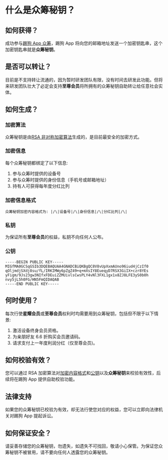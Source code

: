 # 什么是众筹秘钥？

## 如何获得？

成功参与[踢狗 App 众筹](../crowdfunding.md#如何参与众筹)，踢狗 App 将向您的邮箱地址发送一个加密钥匙串，这个加密钥匙串就是**众筹秘钥**。

## 是否可以转让？

目前是不支持转让流通的，因为暂时研发团队有限，没有时间去研发此功能。但将来研发团队壮大了必定会支持**至尊会员**将所拥有的众筹秘钥自助转让给任意社会实体。

## 如何生成？

### 加密算法

众筹秘钥是由[RSA 非对称加密算法](https://baike.baidu.com/item/RSA%E7%AE%97%E6%B3%95/263310?fromtitle=RSA&fromid=210678&fr=aladdin)生成的，是目前最安全的加密方式。

### 加密信息

每个众筹秘钥都绑定了以下信息:

1. 参与众筹时提供的设备号
1. 参与众筹时提供的身份信息（手机号或邮箱地址）
1. 持有人可获得每年度分红比列

### 加密信息格式

```
众筹秘钥加密内容格式为: |/\|设备号|/\|身份信息|/\|分红比列|/\|
```

### 私钥

为保证所有**至尊会员**的权益，私钥不向任何人公布。

### 公钥

```
-----BEGIN PUBLIC KEY-----
MIGfMA0GCSqGSIb3DQEBAQUAA4GNADCBiQKBgQC8V8vUpXxmAUno96iud4jCzIf0
qOljmdjSXdj8su/fL/IRKIMWy6pZgZ49+q+mXsIY8EueqyD7RSX3GiIX+czr8YEs
yFigm/9Js23gw3NIfxFDEuiZZMUivlsCwsPLY4vNl3FXL1gx1x8ZJ8LFE3yS0b0h
nvy5jL5h0FG/HN5FmQIDAQAB
-----END PUBLIC KEY-----
```

## 何时使用？

每次行使**星耀会员**或**至尊会员**权利时均需要用到众筹秘钥，包括但不限于以下情景:

1. 激活设备终身会员资格。
1. 为亲朋好友 6.6 折购买会员邀请码。
1. 请求支付上一年度利润分红（仅至尊会员)。

## 如何校验有效？

您可以通过 RSA 加密算法对[加密内容格式](#加密内容格式)和[公钥](#公钥)以及**众筹秘钥**来校验有效性，后续将在踢狗 App 提供自助校验功能。

## 法律支持

如果您的众筹秘钥已校验为有效，却无法行使您对应的权益，您可以立即向法律机关对踢狗 App 提起诉讼。

## 如何保证安全？

请妥善存储您的众筹秘钥，勿遗失，如遗失不可找回，敬请小心保管。为保证您众筹秘钥不被冒用，请不要向任何人透露您的众筹秘钥。
